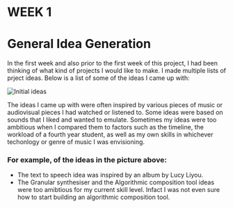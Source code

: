 # WEEK 1
# General Idea Generation

In the first week and also prior to the first week of this project, I had been thinking of what kind of projects I would like to make. I made multiple lists of prject ideas. 
Below is a list of some of the ideas I came up with: 

![Initial ideas](https://github.com/2504822K/mysonicartsdocumentation.io/assets/145678268/e0c74380-a44c-4136-a4a9-b3c5efc3fc10)

The ideas I came up with were often inspired by various pieces of music or audiovisual pieces I had watched or listened to. Some ideas were based on sounds that I liked and wanted to emulate. 
Sometimes my ideas were too ambitious when I compared them to factors such as the timeline, the workload of a fourth year student, as well as my own skills in whichever techonlogy or genre of music I was envisioning. 

### For example, of the ideas in the picture above: 
- The text to speech idea was inspired by an album by Lucy Liyou.
- The Granular synthesiser and the Algorithmic composition tool ideas were too amibtious for my current skill level. Infact I was not even sure how to start building an algorithmic composition tool.  
